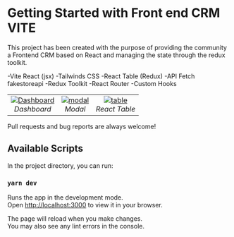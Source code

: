 # Getting Started with Front end CRM VITE

This project has been created with the purpose of providing the community a Frontend CRM based on React and managing the state through the redux toolkit.

-Vite React (jsx)
-Tailwinds CSS
-React Table (Redux)
-API Fetch fakestoreapi
-Redux Toolkit
-React Router
-Custom Hooks

<table>
  <tr>
    <td align="center">
      <a href="http://drive.google.com/uc?export=view&id=1OHyncmQ5v5FUPo6XktkeYjMyx5QqfBBr" target="_blank" title="Dashboard">
        <img src="http://drive.google.com/uc?export=view&id=1OHyncmQ5v5FUPo6XktkeYjMyx5QqfBBr" alt="Dashboard">
      </a>
      <br />
      <em>Dashboard</em>
    </td>
    <td align="center">
      <a href="http://drive.google.com/uc?export=view&id=1a7-Urv3LqAi14j4ZpDplSzcbmeX8ktX3" target="_blank" title="modal">
        <img src="http://drive.google.com/uc?export=view&id=1a7-Urv3LqAi14j4ZpDplSzcbmeX8ktX3" alt="modal">
      </a>
      <br />
      <em>Modal</em>
    </td>
    <td align="center">
      <a href="http://drive.google.com/uc?export=view&id=142gSsKFdMmrSXR1dYYbN0m6HIlNqveYa" target="_blank" title="table">
        <img src="http://drive.google.com/uc?export=view&id=142gSsKFdMmrSXR1dYYbN0m6HIlNqveYa" alt="table">
      </a>
      <br />
      <em>React Table</em>
    </td>
  </tr>
</table>

Pull requests and bug reports are always welcome!

## Available Scripts

In the project directory, you can run:

### `yarn dev`

Runs the app in the development mode.\
Open [http://localhost:3000](http://localhost:3000) to view it in your browser.

The page will reload when you make changes.\
You may also see any lint errors in the console.
